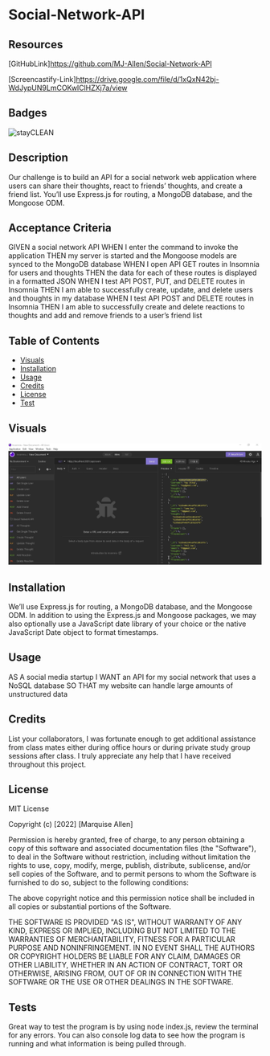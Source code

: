 # Social-Network-API

## Resources 
[GitHubLink]https://github.com/MJ-Allen/Social-Network-API

[Screencastify-Link]https://drive.google.com/file/d/1xQxN42bj-WdJypUN9LmCOKwlClHZXj7a/view
## Badges
![stayCLEAN](https://img.shields.io/badge/stay-CLEAN-blue)

## Description
Our challenge is to build an API for a social network web application where users can share their thoughts, react to friends’ thoughts, and create a friend list. You’ll use Express.js for routing, a MongoDB database, and the Mongoose ODM.

## Acceptance Criteria
GIVEN a social network API
WHEN I enter the command to invoke the application
THEN my server is started and the Mongoose models are synced to the MongoDB database
WHEN I open API GET routes in Insomnia for users and thoughts
THEN the data for each of these routes is displayed in a formatted JSON
WHEN I test API POST, PUT, and DELETE routes in Insomnia
THEN I am able to successfully create, update, and delete users and thoughts in my database
WHEN I test API POST and DELETE routes in Insomnia
THEN I am able to successfully create and delete reactions to thoughts and add and remove friends to a user’s friend list
## Table of Contents 

- [Visuals](#visuals)
- [Installation](#installation)
- [Usage](#usage)
- [Credits](#credits)
- [License](#license)
- [Test](#tests)




## Visuals
![social network image](./images/social-network-screenshot.png)
## Installation
 We’ll use Express.js for routing, a MongoDB database, and the Mongoose ODM. In addition to using the Express.js and Mongoose packages, we may also optionally use a JavaScript date library of your choice or the native JavaScript Date object to format timestamps.
## Usage
AS A social media startup
I WANT an API for my social network that uses a NoSQL database
SO THAT my website can handle large amounts of unstructured data

## Credits
List your collaborators, I was fortunate enough to get additional assistance from class mates either during office hours or during private study group sessions after class. I truly appreciate any help that I have received throughout this project.


## License
MIT License

Copyright (c) [2022] [Marquise Allen]

Permission is hereby granted, free of charge, to any person obtaining a copy
of this software and associated documentation files (the "Software"), to deal
in the Software without restriction, including without limitation the rights
to use, copy, modify, merge, publish, distribute, sublicense, and/or sell
copies of the Software, and to permit persons to whom the Software is
furnished to do so, subject to the following conditions:

The above copyright notice and this permission notice shall be included in all
copies or substantial portions of the Software.

THE SOFTWARE IS PROVIDED "AS IS", WITHOUT WARRANTY OF ANY KIND, EXPRESS OR
IMPLIED, INCLUDING BUT NOT LIMITED TO THE WARRANTIES OF MERCHANTABILITY,
FITNESS FOR A PARTICULAR PURPOSE AND NONINFRINGEMENT. IN NO EVENT SHALL THE
AUTHORS OR COPYRIGHT HOLDERS BE LIABLE FOR ANY CLAIM, DAMAGES OR OTHER
LIABILITY, WHETHER IN AN ACTION OF CONTRACT, TORT OR OTHERWISE, ARISING FROM,
OUT OF OR IN CONNECTION WITH THE SOFTWARE OR THE USE OR OTHER DEALINGS IN THE
SOFTWARE.

## Tests
Great way to test the program is by using node index.js, review the terminal for any errors. You can also console log data to see how the program is running and what information is being pulled through. 